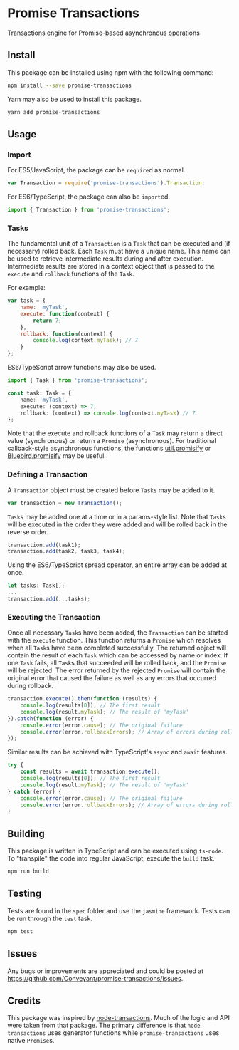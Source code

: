 # Promise Transactions
Transactions engine for Promise-based asynchronous operations

## Install

This package can be installed using npm with the following command:
```bash
npm install --save promise-transactions
```

Yarn may also be used to install this package.
```bash
yarn add promise-transactions
```

## Usage

### Import

For ES5/JavaScript, the package can be `require`d as normal.
```javascript
var Transaction = require('promise-transactions').Transaction;
```

For ES6/TypeScript, the package can also be `import`ed.
```typescript
import { Transaction } from 'promise-transactions';
```

### Tasks

The fundamental unit of a `Transaction` is a `Task` that can be executed and (if necessary) rolled back. Each `Task` must have a unique name. This name can be used to retrieve intermediate results during and after execution. Intermediate results are stored in a context object that is passed to the `execute` and `rollback` functions of the `Task`.

For example:
```javascript
var task = {
    name: 'myTask',
    execute: function(context) {
        return 7;
    },
    rollback: function(context) {
        console.log(context.myTask); // 7
    }
};
```

ES6/TypeScript arrow functions may also be used.
```typescript
import { Task } from 'promise-transactions';

const task: Task = {
    name: 'myTask',
    execute: (context) => 7,
    rollback: (context) => console.log(context.myTask) // 7
};
```

Note that the execute and rollback functions of a `Task` may return a direct value (synchronous) or return a `Promise` (asynchronous). For traditional callback-style asynchronous functions, the functions [util.promisify](https://nodejs.org/dist/latest-v8.x/docs/api/util.html#util_util_promisify_original) or [Bluebird.promisify](http://bluebirdjs.com/docs/api/promise.promisify.html) may be useful.

### Defining a Transaction

A `Transaction` object must be created before `Task`s may be added to it.
```javascript
var transaction = new Transaction();
```

`Task`s may be added one at a time or in a params-style list. Note that `Task`s will be executed in the order they were added and will be rolled back in the reverse order.
```javascript
transaction.add(task1);
transaction.add(task2, task3, task4);
```

Using the ES6/TypeScript spread operator, an entire array can be added at once.
```typescript
let tasks: Task[];
...
transaction.add(...tasks);
```

### Executing the Transaction

Once all necessary `Task`s have been added, the `Transaction` can be started with the `execute` function. This function returns a `Promise` which resolves when all `Task`s have been completed successfully. The returned object will contain the result of each `Task` which can be accessed by name or index. If one `Task` fails, all `Task`s that succeeded will be rolled back, and the `Promise` will be rejected. The error returned by the rejected `Promise` will contain the original error that caused the failure as well as any errors that occurred during rollback.
```javascript
transaction.execute().then(function (results) {
    console.log(results[0]); // The first result
    console.log(result.myTask); // The result of 'myTask'
}).catch(function (error) {
    console.error(error.cause); // The original failure
    console.error(error.rollbackErrors); // Array of errors during rollback
});
```

Similar results can be achieved with TypeScript's `async` and `await` features.
```typescript
try {
    const results = await transaction.execute();
    console.log(results[0]); // The first result
    console.log(result.myTask); // The result of 'myTask'
} catch (error) {
    console.error(error.cause); // The original failure
    console.error(error.rollbackErrors); // Array of errors during rollback.
}
```

## Building

This package is written in TypeScript and can be executed using `ts-node`. To "transpile" the code into regular JavaScript, execute the `build` task.
```bash
npm run build
```

## Testing

Tests are found in the `spec` folder and use the `jasmine` framework. Tests can be run through the `test` task.
```bash
npm test
```

## Issues

Any bugs or improvements are appreciated and could be posted at https://github.com/Conveyant/promise-transactions/issues.

## Credits

This package was inspired by [node-transactions](https://github.com/ceoworks/node-transactions). Much of the logic and API were taken from that package. The primary difference is that `node-transactions` uses generator functions while `promise-transactions` uses native `Promise`s.
